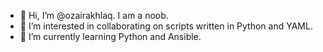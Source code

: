 - 👋 Hi, I’m @ozairakhlaq. I am a noob.
- 👀 I’m interested in collaborating on scripts written in Python and YAML.
- 🌱 I’m currently learning Python and Ansible.

<!---
ozairakhlaq/ozairakhlaq is a ✨ special ✨ repository because its `README.md` (this file) appears on your GitHub profile.
You can click the Preview link to take a look at your changes.
--->
